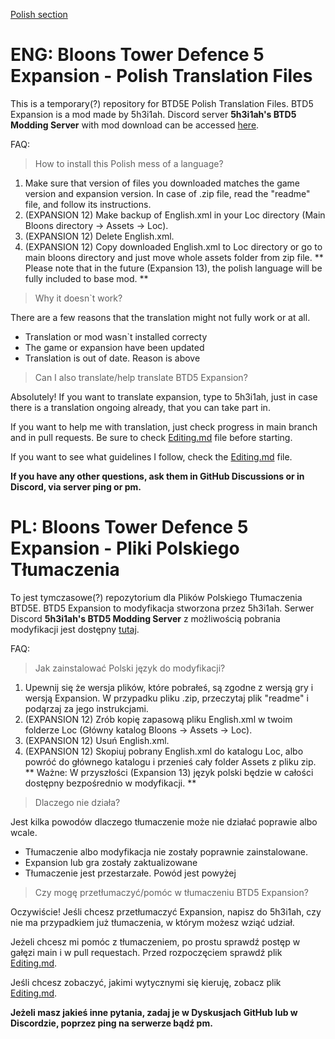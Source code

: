 [Polish section](README.MD#pl-bloons-tower-defence-5-expansion---pliki-polskiego-tłumaczenia)
# ENG: Bloons Tower Defence 5 Expansion - Polish Translation Files
This is a temporary(?) repository for BTD5E Polish Translation Files.
BTD5 Expansion is a mod made by 5h3i1ah. Discord server **5h3i1ah's BTD5 Modding Server** with mod download can be accessed [here](https://discord.gg/WSFfYCY6zQ).

FAQ:
> How to install this Polish mess of a language?

1. Make sure that version of files you downloaded matches the game version and expansion version. In case of .zip file, read the "readme" file, and follow its instructions.
2. (EXPANSION 12) Make backup of English.xml in your Loc directory (Main Bloons directory -> Assets -> Loc).
3. (EXPANSION 12) Delete English.xml.
4. (EXPANSION 12) Copy downloaded English.xml to Loc directory or go to main bloons directory and just move whole assets folder from zip file.
** Please note that in the future (Expansion 13), the polish language will be fully included to base mod. **

> Why it doesn`t work?

There are a few reasons that the translation might not fully work or at all.
- Translation or mod wasn`t installed correcty
- The game or expansion have been updated
- Translation is out of date. Reason is above

> Can I also translate/help translate BTD5 Expansion?

Absolutely! If you want to translate expansion, type to 5h3i1ah, just in case there is a translation ongoing already, that you can take part in.

If you want to help me with translation, just check progress in main branch and in pull requests. Be sure to check [Editing.md](docs/Editing.md) file before starting.

If you want to see what guidelines I follow, check the [Editing.md](docs/Editing.md) file.
 
 **If you have any other questions, ask them in GitHub Discussions or in Discord, via server ping or pm.**
 
# PL: Bloons Tower Defence 5 Expansion - Pliki Polskiego Tłumaczenia
To jest tymczasowe(?) repozytorium dla Plików Polskiego Tłumaczenia BTD5E.
BTD5 Expansion to modyfikacja stworzona przez 5h3i1ah. Serwer Discord **5h3i1ah's BTD5 Modding Server** z możliwością pobrania modyfikacji jest dostępny [tutaj](https://discord.gg/WSFfYCY6zQ).

FAQ:
> Jak zainstalować Polski język do modyfikacji?

1. Upewnij się że wersja plików, które pobrałeś, są zgodne z wersją gry i wersją Expansion. W przypadku pliku .zip, przeczytaj plik "readme" i podąrzaj za jego instrukcjami.
2. (EXPANSION 12) Zrób kopię zapasową pliku English.xml w twoim folderze Loc (Główny katalog Bloons -> Assets -> Loc).
3. (EXPANSION 12) Usuń English.xml.
4. (EXPANSION 12) Skopiuj pobrany English.xml do katalogu Loc, albo powróć do głównego katalogu i przenieś cały folder Assets z pliku zip.
** Ważne: W przyszłości (Expansion 13) język polski będzie w całości dostępny bezpośrednio w modyfikacji. **

> Dlaczego nie działa?

Jest kilka powodów dlaczego tłumaczenie może nie działać poprawie albo wcale.
- Tłumaczenie albo modyfikacja nie zostały poprawnie zainstalowane.
- Expansion lub gra zostały zaktualizowane
- Tłumaczenie jest przestarzałe. Powód jest powyżej

> Czy mogę przetłumaczyć/pomóc w tłumaczeniu BTD5 Expansion?

Oczywiście! Jeśli chcesz przetłumaczyć Expansion, napisz do 5h3i1ah, czy nie ma przypadkiem już tłumaczenia, w którym możesz wziąć udział.

Jeżeli chcesz mi pomóc z tłumaczeniem, po prostu sprawdź postęp w gałęzi main i w pull requestach. Przed rozpoczęciem sprawdź plik [Editing.md](docs/Editing.md).

Jeśli chcesz zobaczyć, jakimi wytycznymi się kieruję, zobacz plik [Editing.md](docs/Editing.md).
 
 **Jeżeli masz jakieś inne pytania, zadaj je w Dyskusjach GitHub lub w Discordzie, poprzez ping na serwerze bądź pm.**
